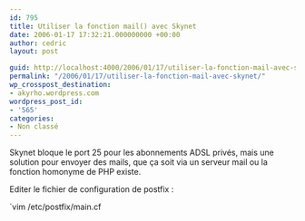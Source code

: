 ```yaml
---
id: 795
title: Utiliser la fonction mail() avec Skynet
date: 2006-01-17 17:32:21.000000000 +00:00
author: cedric
layout: post

guid: http://localhost:4000/2006/01/17/utiliser-la-fonction-mail-avec-skynet.html
permalink: "/2006/01/17/utiliser-la-fonction-mail-avec-skynet/"
wp_crosspost_destination:
- akyrho.wordpress.com
wordpress_post_id:
- '565'
categories:
- Non classé
---
```

Skynet bloque le port 25 pour les abonnements ADSL privés, mais une solution pour envoyer des mails, que ça soit via un serveur mail ou la fonction homonyme de PHP existe.

Editer le fichier de configuration de postfix :

\`vim /etc/postfix/main.cf